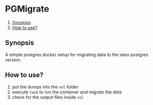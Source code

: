# PGMigrate

<!--- mdtoc: toc begin -->

1. [Synopsis](#synopsis)
2. [How to use?](#how-to-use-)<!--- mdtoc: toc end -->

## Synopsis

A simple postgres docker setup for migrating data to the lates postgres version.

## How to use?

1. put the dumps into the `vol` folder
2. execute `task` to run the container and migrate the data
3. check for the output files inside `vol`
